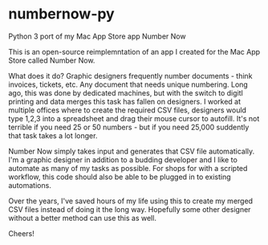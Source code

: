 # numbernow-py
Python 3 port of my Mac App Store app Number Now

This is an open-source reimplemntation of an app I created for the Mac App Store called Number Now.

What does it do?
Graphic designers frequently number documents - think invoices, tickets, etc. Any document that needs unique numbering. Long ago, this was done by dedicated machines, but with the switch to digitl printing and data merges this task has fallen on designers. I worked at multiple offices where to create the required CSV files, designers would type 1,2,3 into a spreadsheet and drag their mouse cursor to autofill. It's not terrible if you need 25 or 50 numbers - but if you need 25,000 suddently that task takes a lot longer. 

Number Now simply takes input and generates that CSV file automatically. I'm a graphic designer in addition to a budding developer and I like to automate as many of my tasks as possible. For shops for with a scripted workflow, this code should also be able to be plugged in to existing automations.

Over the years, I've saved hours of my life using this to create my merged CSV files instead of doing it the long way. Hopefully some other designer without a better method can use this as well.

Cheers!

